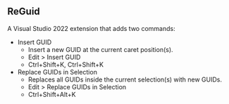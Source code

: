## ReGuid

A Visual Studio 2022 extension that adds two commands:

- Insert GUID
  - Insert a new GUID at the current caret position(s).
  - Edit > Insert GUID
  - Ctrl+Shift+K, Ctrl+Shift+K
- Replace GUIDs in Selection
  - Replaces all GUIDs inside the current selection(s) with new GUIDs.
  - Edit > Replace GUIDs in Selection
  - Ctrl+Shift+Alt+K